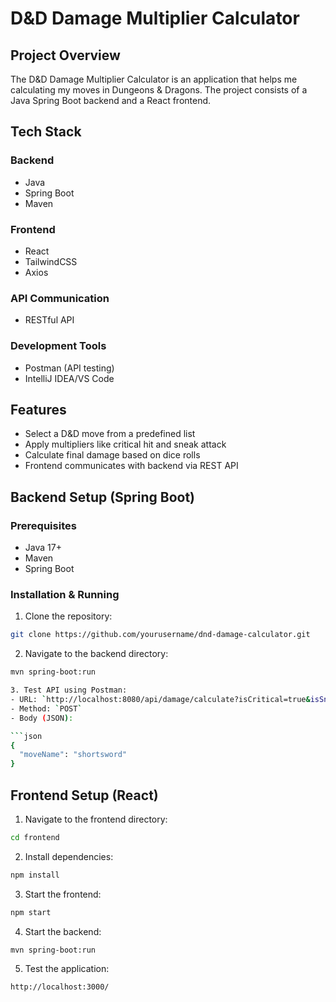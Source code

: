 # D&D Damage Multiplier Calculator

## Project Overview

The D&D Damage Multiplier Calculator is an application that helps me calculating my moves in Dungeons & Dragons. The project consists of a Java Spring Boot backend and a React frontend.

## Tech Stack

### Backend
- Java
- Spring Boot
- Maven

### Frontend
- React
- TailwindCSS
- Axios

### API Communication
- RESTful API

### Development Tools
- Postman (API testing)
- IntelliJ IDEA/VS Code

## Features

- Select a D&D move from a predefined list
- Apply multipliers like critical hit and sneak attack
- Calculate final damage based on dice rolls
- Frontend communicates with backend via REST API

## Backend Setup (Spring Boot)

### Prerequisites
- Java 17+
- Maven
- Spring Boot

### Installation & Running

1. Clone the repository:

```bash
git clone https://github.com/yourusername/dnd-damage-calculator.git
```

2. Navigate to the backend directory:

```bash
mvn spring-boot:run

3. Test API using Postman:
- URL: `http://localhost:8080/api/damage/calculate?isCritical=true&isSneakAttack=false`
- Method: `POST`
- Body (JSON):

```json
{
  "moveName": "shortsword"
}
```

## Frontend Setup (React)

1. Navigate to the frontend directory:

```bash
cd frontend
```

2. Install dependencies:

```bash
npm install
```

3. Start the frontend:

```bash
npm start
```

4. Start the backend:

```bash
mvn spring-boot:run
```

5. Test the application:

```bash
http://localhost:3000/
``` 







